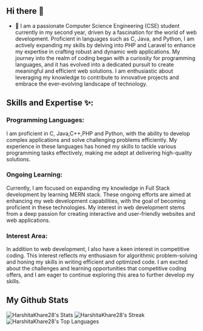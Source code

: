 ## Hi there 👋
- 🌱 I am a passionate Computer Science Engineering (CSE) student currently in my second year, driven by a fascination for the world of web development. Proficient in languages such as C, Java, and Python, I am actively expanding my skills by delving into PHP and Laravel to enhance my expertise in crafting robust and dynamic web applications.
My journey into the realm of coding began with a curiosity for programming languages, and it has evolved into a dedicated pursuit to create meaningful and efficient web solutions. I am enthusiastic about leveraging my knowledge to contribute to innovative projects and embrace the ever-evolving landscape of technology.

## Skills and Expertise ✨:
  ### Programming Languages: 
  I am proficient in C, Java,C++,PHP and Python, with the ability to develop complex applications and solve challenging problems efficiently. My experience in these languages has honed my skills to tackle           various programming tasks effectively, making me adept at delivering high-quality solutions.
  ### Ongoing Learning: 
  Currently, I am focused on expanding my knowledge in Full Stack development by learning  MERN stack. These ongoing efforts are aimed at enhancing my web development capabilities, with the goal of becoming            proficient in these technologies. My interest in web development stems from a deep passion for creating interactive and user-friendly websites and web applications.
  ### Interest Area:  
  In addition to web development, I also have a keen interest in competitive coding. This interest reflects my enthusiasm for algorithmic problem-solving and honing my skills in writing efficient and optimized      code. I am excited about the challenges and learning opportunities that competitive coding offers, and I am eager to continue exploring this area to further develop my skills. 

  ## My Github Stats
 ![HarshitaKhare28's Stats](https://github-readme-stats.vercel.app/api?username=HarshitaKhare28&theme=highcontrast&show_icons=true&hide_border=true&count_private=true)
 ![HarshitaKhare28's Streak](https://github-readme-streak-stats.herokuapp.com/?user=HarshitaKhare28&theme=highcontrast&hide_border=true)
 ![HarshitaKhare28's Top Languages](https://github-readme-stats.vercel.app/api/top-langs/?username=HarshitaKhare28&theme=highcontrast&show_icons=true&hide_border=true&layout=compact)
<!--
**HarshitaKhare28/HarshitaKhare28** is a ✨ _special_ ✨ repository because its `README.md` (this file) appears on your GitHub profile.

Here are some ideas to get you started:

- 🔭 I’m currently working on ...

- 👯 I’m looking to collaborate on ...
- 🤔 I’m looking for help with ...
- 💬 Ask me about ...
- 📫 How to reach me: ...
- 😄 Pronouns: ...
- ⚡ Fun fact: ...
-->
